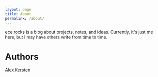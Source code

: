 ```yaml
---
layout: page
title: About
permalink: /about/
---
```


ece rocks is a blog about projects, notes, and ideas. Currently, it's just me here, but I may have others write from time to time.

# Authors

[Alex Kersten][alex] 




[alex]: http://kersten.io

